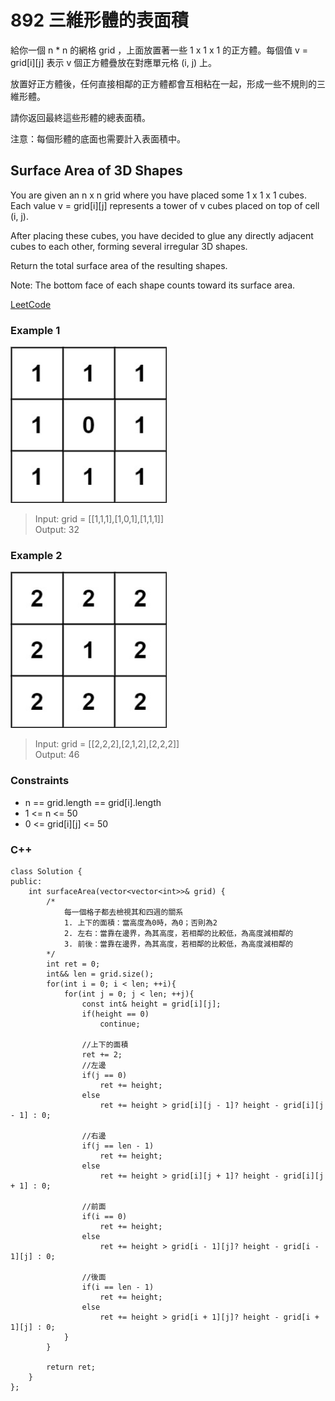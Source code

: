 # 892 三維形體的表面積

給你一個 n * n 的網格 grid ，上面放置著一些 1 x 1 x 1 的正方體。每個值 v = grid[i][j] 表示 v 個正方體疊放在對應單元格 (i, j) 上。

放置好正方體後，任何直接相鄰的正方體都會互相粘在一起，形成一些不規則的三維形體。

請你返回最終這些形體的總表面積。

注意：每個形體的底面也需要計入表面積中。

##  Surface Area of 3D Shapes

You are given an n x n grid where you have placed some 1 x 1 x 1 cubes. Each value v = grid[i][j] represents a tower of v cubes placed on top of cell (i, j).

After placing these cubes, you have decided to glue any directly adjacent cubes to each other, forming several irregular 3D shapes.

Return the total surface area of the resulting shapes.

Note: The bottom face of each shape counts toward its surface area.

[LeetCode](https://leetcode.cn/problems/surface-area-of-3d-shapes/)

### Example 1

<img src="img/892.jpg" width = "250"/>

> Input: grid = [[1,1,1],[1,0,1],[1,1,1]]  
Output: 32  

### Example 2

<img src="img/892_2.jpg" width = "250"/>

> Input: grid = [[2,2,2],[2,1,2],[2,2,2]]  
Output: 46  

### Constraints

* n == grid.length == grid[i].length
* 1 <= n <= 50
* 0 <= grid[i][j] <= 50
 


### C++ 

```
class Solution {
public:
    int surfaceArea(vector<vector<int>>& grid) {
        /*
            每一個格子都去檢視其和四週的關系
            1. 上下的面積：當高度為0時，為0；否則為2
            2. 左右：當靠在邊界，為其高度，若相鄰的比較低，為高度減相鄰的
            3. 前後：當靠在邊界，為其高度，若相鄰的比較低，為高度減相鄰的
        */
        int ret = 0;
        int&& len = grid.size();
        for(int i = 0; i < len; ++i){
            for(int j = 0; j < len; ++j){
                const int& height = grid[i][j];
                if(height == 0)
                    continue;
                
                //上下的面積
                ret += 2;
                //左邊
                if(j == 0)
                    ret += height;
                else    
                    ret += height > grid[i][j - 1]? height - grid[i][j - 1] : 0;
                
                //右邊
                if(j == len - 1)
                    ret += height;
                else    
                    ret += height > grid[i][j + 1]? height - grid[i][j + 1] : 0;

                //前面
                if(i == 0)
                    ret += height;
                else
                    ret += height > grid[i - 1][j]? height - grid[i - 1][j] : 0;

                //後面
                if(i == len - 1)
                    ret += height;
                else
                    ret += height > grid[i + 1][j]? height - grid[i + 1][j] : 0;
            }
        }

        return ret;
    }
};
```